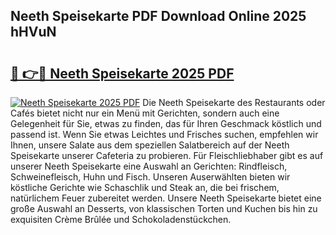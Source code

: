 ## Neeth Speisekarte PDF Download Online 2025 hHVuN

# <h2><a href="http://gcbttv.nevu.top/?p=Neeth+Speisekarte">🔗 👉🔴 Neeth Speisekarte 2025 PDF</a></h2>

[![Neeth Speisekarte 2025 PDF](https://i.imgur.com/dBaPXMq.png)](http://gcbttv.nevu.top/?p=Neeth+Speisekarte)
Die Neeth Speisekarte des Restaurants oder Cafés bietet nicht nur ein Menü mit Gerichten, sondern auch eine Gelegenheit für Sie, etwas zu finden, das für Ihren Geschmack köstlich und passend ist. Wenn Sie etwas Leichtes und Frisches suchen, empfehlen wir Ihnen, unsere Salate aus dem speziellen Salatbereich auf der Neeth Speisekarte unserer Cafeteria zu probieren. Für Fleischliebhaber gibt es auf unserer Neeth Speisekarte eine Auswahl an Gerichten: Rindfleisch, Schweinefleisch, Huhn und Fisch. Unseren Auserwählten bieten wir köstliche Gerichte wie Schaschlik und Steak an, die bei frischem, natürlichem Feuer zubereitet werden. Unsere Neeth Speisekarte bietet eine große Auswahl an Desserts, von klassischen Torten und Kuchen bis hin zu exquisiten Crème Brûlée und Schokoladenstückchen.
